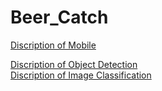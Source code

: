 # Beer_Catch
[Discription of Mobile](https://github.com/HYEONSEOK1/Beer_Catch/tree/master/BeerCatch)  

[Discription of Object Detection](https://github.com/HYEONSEOK1/Beer_Catch/tree/master/detection)  
[Discription of Image Classification](https://github.com/HYEONSEOK1/Beer_Catch/tree/master/classification)

